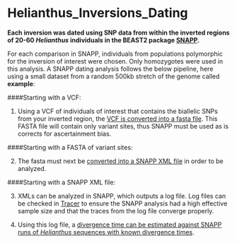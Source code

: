 # Helianthus_Inversions_Dating

**Each inversion was dated using SNP data from within the inverted regions of 20-60 *Helianthus* individuals in the BEAST2 package [SNAPP](https://github.com/BEAST2-Dev/SNAPP).**

For each comparison in SNAPP, individuals from populations polymorphic for the inversion of interest were chosen. Only homozygotes were used in this analysis. A SNAPP dating analysis follows the below pipeline, here using a small dataset from a random 500kb stretch of the genome called **example**:

####Starting with a VCF:
1. Using a VCF of individuals of interest that contains the biallelic SNPs from your inverted region, the [VCF is converted into a fasta file](https://github.com/katlande/Helianthus_Inversions_Dating/tree/master/vcf_to_fasta). This FASTA file will contain only variant sites, thus SNAPP must be used as is corrects for ascertainment bias.

####Starting with a FASTA of variant sites:

2. The fasta must next be [converted into a SNAPP XML file](https://github.com/katlande/Helianthus_Inversions_Dating/tree/master/fasta_to_xml) in order to be analyzed. 

####Starting with a SNAPP XML file:

3. XMLs can be analyzed in SNAPP, which outputs a log file. Log files can be checked in [Tracer](https://github.com/beast-dev/tracer) to ensure the SNAPP analysis had a high effective sample size and that the traces from the log file converge properly. 

4. Using this log file, a [divergence time can be estimated against SNAPP runs of *Helianthus* sequences with known divergence times](https://github.com/katlande/Helianthus_Inversions_Dating/tree/master/output_analysis). 
